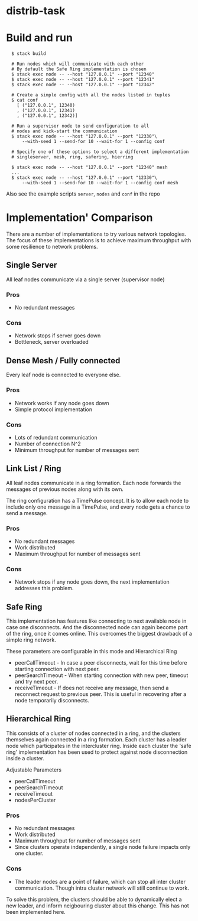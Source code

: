 # distrib-task

# Build and run

```
  $ stack build

  # Run nodes which will communicate with each other
  # By default the Safe Ring implementation is chosen
  $ stack exec node -- --host "127.0.0.1" --port "12340"
  $ stack exec node -- --host "127.0.0.1" --port "12341"
  $ stack exec node -- --host "127.0.0.1" --port "12342"

  # Create a simple config with all the nodes listed in tuples
  $ cat conf
    [ ("127.0.0.1", 12340)
    , ("127.0.0.1", 12341)
    , ("127.0.0.1", 12342)]

  # Run a supervisor node to send configuration to all
  # nodes and kick-start the communication
  $ stack exec node -- --host "127.0.0.1" --port "12330"\
      --with-seed 1 --send-for 10 --wait-for 1 --config conf

  # Specify one of these options to select a different implementation
  # singleserver, mesh, ring, safering, hierring
  
  $ stack exec node -- --host "127.0.0.1" --port "12340" mesh
  ...
  $ stack exec node -- --host "127.0.0.1" --port "12330"\
      --with-seed 1 --send-for 10 --wait-for 1 --config conf mesh

```

Also see the example scripts `server`, `nodes` and `conf` in the repo

# Implementation' Comparison

There are a number of implementations to try various network topologies. The focus of these implementations is to achieve maximum throughput with some resilience to network problems.

## Single Server

All leaf nodes communicate via a single server (supervisor node)

### Pros
- No redundant messages

### Cons
- Network stops if server goes down
- Bottleneck, server overloaded

## Dense Mesh / Fully connected

Every leaf node is connected to everyone else. 

### Pros
- Network works if any node goes down
- Simple protocol implementation

### Cons
- Lots of redundant communication
- Number of connection N^2
- Minimum throughput for number of messages sent

## Link List / Ring

All leaf nodes communicate in a ring formation.
Each node forwards the messages of previous nodes along with its own.

The ring configuration has a TimePulse concept. It is to allow each node to include only one message in a TimePulse, and every node gets a chance to send a message.

### Pros
- No redundant messages
- Work distributed
- Maximum throughput for number of messages sent

### Cons
- Network stops if any node goes down, the next implementation addresses this problem.

## Safe Ring

This implementation has features like connecting to next available node in case one disconnects.
And the disconnected node can again become part of the ring, once it comes online.
This overcomes the biggest drawback of a simple ring network.

These parameters are configurable in this mode and Hierarchical Ring

* peerCallTimeout - In case a peer disconnects, wait for this time before starting connection with next peer.
* peerSearchTimeout - When starting connection with new peer, timeout and try next peer. 
* receiveTimeout - If does not receive any message, then send a reconnect request to previous peer. This is useful in recovering after a node temporarily disconnects.

## Hierarchical Ring

This consists of a cluster of nodes connected in a ring, and the clusters themselves again connected in a ring formation.
Each cluster has a leader node which participates in the intercluster ring.
Inside each cluster the 'safe ring' implementation has been used to protect against node disconnection inside a cluster.

Adjustable Parameters

* peerCallTimeout
* peerSearchTimeout
* receiveTimeout
* nodesPerCluster

### Pros
- No redundant messages
- Work distributed
- Maximum throughput for number of messages sent
- Since clusters operate independently, a single node failure impacts only one cluster.

### Cons
- The leader nodes are a point of failure, which can stop
all inter cluster communication. Though intra cluster network will still continue to work.

To solve this problem, the clusters should be able to dynamically elect a new leader, and inform neigbouring cluster about this change. This has not been implemented here.
